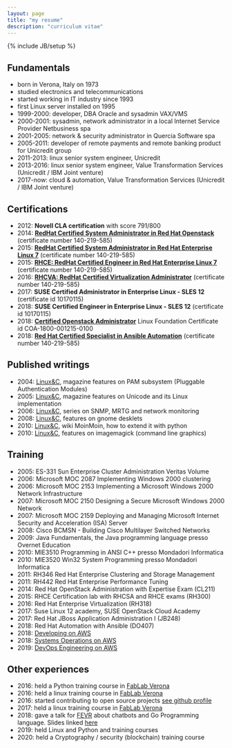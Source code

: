 ```yaml
---
layout: page
title: "my resume"
description: "curriculum vitae"
---
```

{% include JB/setup %}

## Fundamentals

- born in Verona, Italy on 1973
- studied electronics and telecommunications
- started working in IT industry since 1993
- first Linux server installed on 1995
- 1999-2000: developer, DBA Oracle and sysadmin VAX/VMS
- 2000-2001: sysadmin, network administrator in a local Internet Service Provider Netbusiness spa
- 2001-2005: network & security administrator in Quercia Software spa
- 2005-2011: developer of remote payments and remote banking product for
  Unicredit group
- 2011-2013: linux senior system engineer, Unicredit
- 2013-2016: linux senior system engineer, Value Transformation Services (Unicredit / IBM Joint venture)
- 2017-now: cloud & automation, Value Transformation Services (Unicredit / IBM Joint venture)

## Certifications

- 2012: **Novell CLA certification** with score 791/800
- 2014: [**RedHat Certified System Administrator in Red Hat Openstack**](https://www.redhat.com/rhtapps/certification/verify/?certId=140-219-585&isSearch=False&verify=Verify) (certificate number 140-219-585)
- 2015: [**RedHat Certified System Administrator in Red Hat Enterprise Linux 7**](https://www.redhat.com/rhtapps/certification/verify/?certId=140-219-585&isSearch=False&verify=Verify) (certificate number 140-219-585)
- 2015: [**RHCE: RedHat Certified Engineer in Red Hat Enterprise Linux 7**](https://www.redhat.com/rhtapps/certification/verify/?certId=140-219-585&isSearch=False&verify=Verify) (certificate number 140-219-585)
- 2016: [**RHCVA: RedHat Certified Virtualization Administrator**](https://www.redhat.com/rhtapps/certification/verify/?certId=140-219-585&isSearch=False&verify=Verify) (certificate number 140-219-585)
- 2017: **SUSE Certified Administrator in Enterprise Linux - SLES 12** (certificate id 10170115)
- 2018: **SUSE Certified Engineer in Enterprise Linux - SLES 12** (certificate id 10170115)
- 2018: [**Certified Openstack Administrator**](https://training.linuxfoundation.org/certification/verify-certifications) Linux Foundation Certificate id COA-1800-001215-0100
- 2018: [**Red Hat Certified Specialist in Ansible Automation**](https://www.redhat.com/rhtapps/certification/verify/?certId=140-219-585&isSearch=False&verify=Verify) (certificate number 140-219-585)


## Published writings

- 2004: [Linux&C](http://www.oltrelinux.com), magazine features on PAM subsystem (Pluggable Authentication Modules)
- 2005: [Linux&C](http://www.oltrelinux.com), magazine features on Unicode and its Linux
  implementation
- 2006: [Linux&C](http://www.oltrelinux.com), series on SNMP, MRTG and network monitoring
- 2008: [Linux&C](http://www.oltrelinux.com), features on gnome desklets
- 2010: [Linux&C](http://www.oltrelinux.com), wiki MoinMoin, how to extend it with python
- 2010: [Linux&C](http://www.oltrelinux.com), features on imagemagick (command line graphics)

## Training

- 2005: ES-331 Sun Enterprise Cluster Administration Veritas Volume
- 2006: Microsoft MOC 2087 Implementing Windows 2000 clustering
- 2006: Microsoft MOC 2153 Implementing a Microsoft Windows 2000 Network Infrastructure
- 2007: Microsoft MOC 2150 Designing a Secure Microsoft Windows 2000 Network
- 2007: Microsoft MOC 2159 Deploying and Managing Microsoft Internet Security and Acceleration (ISA) Server
- 2008: Cisco BCMSN - Building Cisco Multilayer Switched Networks
- 2009: Java Fundamentals, the Java programming language presso Overnet Education
- 2010: MIE3510 Programming in ANSI C++  presso Mondadori Informatica
- 2010: MIE3520 Win32 System Programming presso Mondadori Informatica
- 2011: RH346 Red Hat Enterprise Clustering and Storage Management
- 2011: RH442 Red Hat Enterprise Performance Tuning 
- 2014: Red Hat OpenStack Administration with Expertise Exam (CL211)
- 2015: RHCE Certification lab with RHCSA and RHCE exams (RH300)
- 2016: Red Hat Enterprise Virtualization (RH318)
- 2017: Suse Linux 12 academy, SUSE OpenStack Cloud Academy
- 2017: Red Hat JBoss Application Administration I (JB248)
- 2018: Red Hat Automation with Ansible (DO407)
- 2018: [Developing on AWS](https://aws.amazon.com/training/course-descriptions/developing/)
- 2018: [Systems Operations on AWS](https://aws.amazon.com/training/course-descriptions/sysops)
- 2019: [DevOps Engineering on AWS](https://aws.amazon.com/it/training/course-descriptions/devops-engineering/)

## Other experiences

- 2016: held a Python training course in [FabLab Verona](http://www.veronafablab.it/)
- 2016: held a linux training course in [FabLab Verona](http://www.veronafablab.it/)
- 2016: started contributing to open source projects [see github profile](https://github.com/ilmanzo)
- 2017: held a linux training course in [FabLab Verona](http://www.veronafablab.it/)
- 2018: gave a talk for [FEVR](http://www.fevr.it/eventi/2018/10/challenge-of-the-go-bots/) about chatbots and Go Programming language. Slides linked [here](http://go-talks.appspot.com/github.com/ilmanzo/ChallengeOfTheGoBots/present.slide)
- 2019: held Linux and Python and training courses 
- 2020: held a Cryptography / security (blockchain) training course


